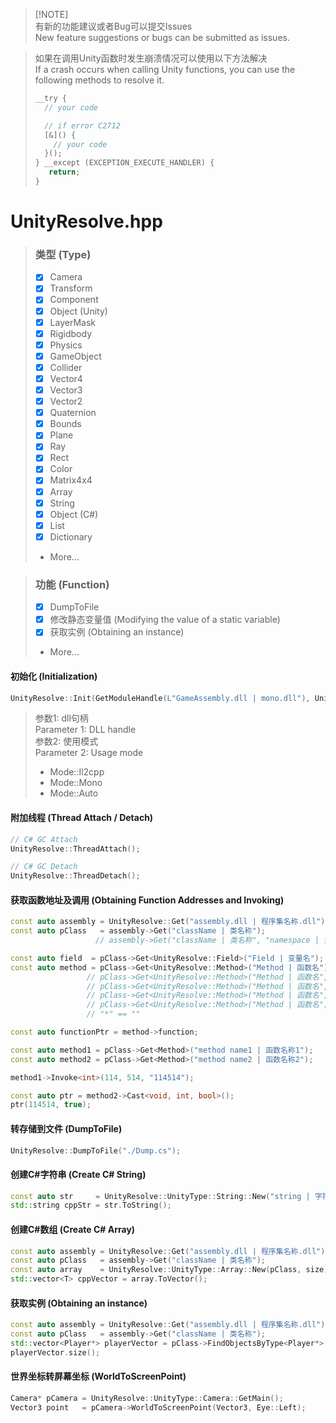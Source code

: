 > [!NOTE]\
> 有新的功能建议或者Bug可以提交Issues \
> New feature suggestions or bugs can be submitted as issues.

> 如果在调用Unity函数时发生崩溃情况可以使用以下方法解决\
> If a crash occurs when calling Unity functions, you can use the following methods to resolve it.
> ``` c++
> __try {
>   // your code
> 
>   // if error C2712
>   [&]() {
>     // your code
>   }();
> } __except (EXCEPTION_EXECUTE_HANDLER) {
>    return;
> }
> ```

# UnityResolve.hpp
> ### 类型 (Type)
> - [X] Camera
> - [X] Transform
> - [X] Component
> - [X] Object (Unity)
> - [X] LayerMask
> - [X] Rigidbody
> - [X] Physics
> - [X] GameObject
> - [X] Collider
> - [X] Vector4
> - [X] Vector3
> - [X] Vector2
> - [X] Quaternion
> - [X] Bounds
> - [X] Plane
> - [X] Ray
> - [X] Rect
> - [X] Color
> - [X] Matrix4x4
> - [X] Array
> - [x] String
> - [x] Object (C#)
> - [X] List
> - [X] Dictionary
> - More...

> ### 功能 (Function)
> - [X] DumpToFile
> - [X] 修改静态变量值 (Modifying the value of a static variable)
> - [X] 获取实例 (Obtaining an instance)
> - More...

#### 初始化 (Initialization)
``` c++
UnityResolve::Init(GetModuleHandle(L"GameAssembly.dll | mono.dll"), UnityResolve::Mode::Auto);
```
> 参数1: dll句柄 \
> Parameter 1: DLL handle \
> 参数2: 使用模式 \
> Parameter 2: Usage mode
> - Mode::Il2cpp
> - Mode::Mono
> - Mode::Auto

#### 附加线程 (Thread Attach / Detach)
``` c++
// C# GC Attach
UnityResolve::ThreadAttach();

// C# GC Detach
UnityResolve::ThreadDetach();
```

#### 获取函数地址及调用 (Obtaining Function Addresses and Invoking)
``` c++
const auto assembly = UnityResolve::Get("assembly.dll | 程序集名称.dll");
const auto pClass   = assembly->Get("className | 类名称");
                   // assembly->Get("className | 类名称", "namespace | 空间命名");

const auto field  = pClass->Get<UnityResolve::Field>("Field | 变量名");
const auto method = pClass->Get<UnityResolve::Method>("Method | 函数名");
                 // pClass->Get<UnityResolve::Method>("Method | 函数名", { "System.String" });
                 // pClass->Get<UnityResolve::Method>("Method | 函数名", { "*", "System.String" });
                 // pClass->Get<UnityResolve::Method>("Method | 函数名", { "*", "", "System.String" });
                 // pClass->Get<UnityResolve::Method>("Method | 函数名", { "*", "", "System.String", "*" });
                 // "*" == ""

const auto functionPtr = method->function;

const auto method1 = pClass->Get<Method>("method name1 | 函数名称1");
const auto method2 = pClass->Get<Method>("method name2 | 函数名称2");

method1->Invoke<int>(114, 514, "114514");

const auto ptr = method2->Cast<void, int, bool>();
ptr(114514, true);
```
#### 转存储到文件 (DumpToFile)
``` C++
UnityResolve::DumpToFile("./Dump.cs");
```
#### 创建C#字符串 (Create C# String)
``` c++
const auto str     = UnityResolve::UnityType::String::New("string | 字符串");
std::string cppStr = str.ToString();
```
#### 创建C#数组 (Create C# Array)
``` c++
const auto assembly = UnityResolve::Get("assembly.dll | 程序集名称.dll");
const auto pClass   = assembly->Get("className | 类名称");
const auto array    = UnityResolve::UnityType::Array::New(pClass, size);
std::vector<T> cppVector = array.ToVector();
```
#### 获取实例 (Obtaining an instance)
``` c++
const auto assembly = UnityResolve::Get("assembly.dll | 程序集名称.dll");
const auto pClass   = assembly->Get("className | 类名称");
std::vector<Player*> playerVector = pClass->FindObjectsByType<Player*>();
playerVector.size();
```
#### 世界坐标转屏幕坐标 (WorldToScreenPoint)
``` c++
Camera* pCamera = UnityResolve::UnityType::Camera::GetMain();
Vector3 point   = pCamera->WorldToScreenPoint(Vector3, Eye::Left);
```
